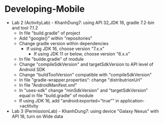 # Developing-Mobile
- Lab 2 (ActivityLab) - KhanhDung7: using API 32,JDK 16, gradle 7.2-bin and tool 7.1.2 
   + In file "build.gradle" of project
	* Add "google()" within "repositories"
	* Change gradle version within dependencies
	   - If using JDK 16, choose version "7.x.x"
           - If using JDK 11 or below, choose version "6.x.x"
   + In file "builde.gradle" of module
   	* Change "compileSdkVersion" and targetSdkVersion to API level of Android SDK
   	* Change "buildToolVersion" compatible with "compileSdkVersion"
   + In file "gradle-wrapper.properties": change "distributrionUrl"
   + In file "AndroidManifest.xml"
   	* In "uses-sdk" change "minSdkVersion" and "targetSdkVersion" equal in file "build.gradle" of module
   	* If using JDK 16, add "android:exported="true"" in application->actitvity
- Lab 3 (PermissionLab) - KhanhDung7: using device "Galaxy Nexus" with API 18, turn on Wide data